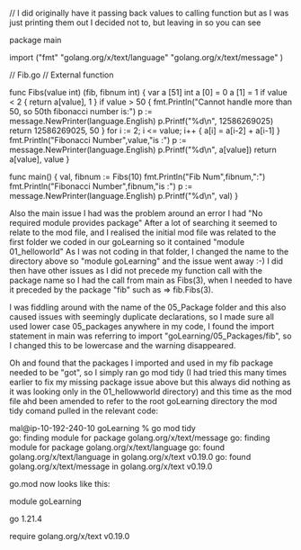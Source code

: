 // I did originally have it passing back values to calling function but as I was just printing them out I decided not to, but leaving in so you can see

package main

import ("fmt"
    "golang.org/x/text/language"
    "golang.org/x/text/message"
)

// Fib.go
// External function

func Fibs(value int) (fib, fibnum int) { 
	var a [51] int
	a [0] = 0
	a [1] = 1
		if value <  2 { 
			return a[value], 1
			}
			if value > 50 {
				fmt.Println("Cannot handle more than 50, so 50th fibonacci number is:")
	p := message.NewPrinter(language.English)
    p.Printf("%d\n", 12586269025)
	return 12586269025, 50
				}
	for i := 2; i <= value; i++ {
	    a[i] = a[i-2] + a[i-1]
	}
    fmt.Println("Fibonacci Number",value,"is :")
	p := message.NewPrinter(language.English)
    p.Printf("%d\n", a[value])
	return a[value], value
}

func main() {
	val, fibnum := Fibs(10)
    fmt.Println("Fib Num",fibnum,":")
    fmt.Println("Fibonacci Number",fibnum,"is :")
	p := message.NewPrinter(language.English)
    p.Printf("%d\n", val)
}


Also the main issue I had was the problem around an error I had "No required module provides package"
After a lot of searching it seemed to relate to the mod file, and I realised the initial mod file was related to the first folder we coded in our goLearning so it contained "module 01_helloworld"
As I was not coding in that folder, I changed the name to the directory above so "module goLearning" and the issue went away :-)
I did then have other issues as I did not precede my function call with the package name so I had the call from main as Fibs(3), when I needed to have it preceded by the package "fib" such as => fib.Fibs(3).

I was fiddling around with the name of the 05_Package folder and this also caused issues with seemingly duplicate declarations, so I made sure all used lower case 05_packages anywhere in my code, I found the import statement in main was referring to 
import "goLearning/05_Packages/fib", so I changed this to be lowercase and the warning disappeared.

Oh and found that the packages I imported and used in my fib package needed to be "got", so I simply ran go mod tidy (I had tried this many times earlier to fix my missing package issue above but this always did nothing as it was looking only in the 01_hellowworld directory) and this time as the mod file ahd been amended to refer to the root goLearning directory the mod tidy comand pulled in the relevant code:

mal@ip-10-192-240-10 goLearning % go mod tidy                                                            
go: finding module for package golang.org/x/text/message
go: finding module for package golang.org/x/text/language
go: found golang.org/x/text/language in golang.org/x/text v0.19.0
go: found golang.org/x/text/message in golang.org/x/text v0.19.0

go.mod now looks like this:

module goLearning

go 1.21.4

require golang.org/x/text v0.19.0
